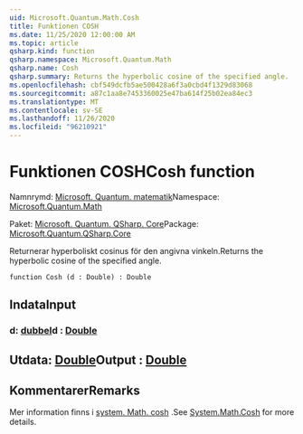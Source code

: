 ```yaml
---
uid: Microsoft.Quantum.Math.Cosh
title: Funktionen COSH
ms.date: 11/25/2020 12:00:00 AM
ms.topic: article
qsharp.kind: function
qsharp.namespace: Microsoft.Quantum.Math
qsharp.name: Cosh
qsharp.summary: Returns the hyperbolic cosine of the specified angle.
ms.openlocfilehash: cbf549dcfb5ae500428a6f3a0cbd4f1329d83068
ms.sourcegitcommit: a87c1aa8e7453360025e47ba614f25b02ea84ec3
ms.translationtype: MT
ms.contentlocale: sv-SE
ms.lasthandoff: 11/26/2020
ms.locfileid: "96210921"
---
```

# <a name="cosh-function"></a><span data-ttu-id="d72ca-102">Funktionen COSH</span><span class="sxs-lookup"><span data-stu-id="d72ca-102">Cosh function</span></span>

<span data-ttu-id="d72ca-103">Namnrymd: [Microsoft. Quantum. matematik](xref:Microsoft.Quantum.Math)</span><span class="sxs-lookup"><span data-stu-id="d72ca-103">Namespace: [Microsoft.Quantum.Math](xref:Microsoft.Quantum.Math)</span></span>

<span data-ttu-id="d72ca-104">Paket: [Microsoft. Quantum. QSharp. Core](https://nuget.org/packages/Microsoft.Quantum.QSharp.Core)</span><span class="sxs-lookup"><span data-stu-id="d72ca-104">Package: [Microsoft.Quantum.QSharp.Core](https://nuget.org/packages/Microsoft.Quantum.QSharp.Core)</span></span>


<span data-ttu-id="d72ca-105">Returnerar hyperboliskt cosinus för den angivna vinkeln.</span><span class="sxs-lookup"><span data-stu-id="d72ca-105">Returns the hyperbolic cosine of the specified angle.</span></span>

```qsharp
function Cosh (d : Double) : Double
```


## <a name="input"></a><span data-ttu-id="d72ca-106">Indata</span><span class="sxs-lookup"><span data-stu-id="d72ca-106">Input</span></span>

### <a name="d--double"></a><span data-ttu-id="d72ca-107">d: [dubbel](xref:microsoft.quantum.lang-ref.double)</span><span class="sxs-lookup"><span data-stu-id="d72ca-107">d : [Double](xref:microsoft.quantum.lang-ref.double)</span></span>





## <a name="output--double"></a><span data-ttu-id="d72ca-108">Utdata: [Double](xref:microsoft.quantum.lang-ref.double)</span><span class="sxs-lookup"><span data-stu-id="d72ca-108">Output : [Double](xref:microsoft.quantum.lang-ref.double)</span></span>



## <a name="remarks"></a><span data-ttu-id="d72ca-109">Kommentarer</span><span class="sxs-lookup"><span data-stu-id="d72ca-109">Remarks</span></span>

<span data-ttu-id="d72ca-110">Mer information finns i [system. Math. cosh](https://docs.microsoft.com/dotnet/api/system.math.cosh) .</span><span class="sxs-lookup"><span data-stu-id="d72ca-110">See [System.Math.Cosh](https://docs.microsoft.com/dotnet/api/system.math.cosh) for more details.</span></span>